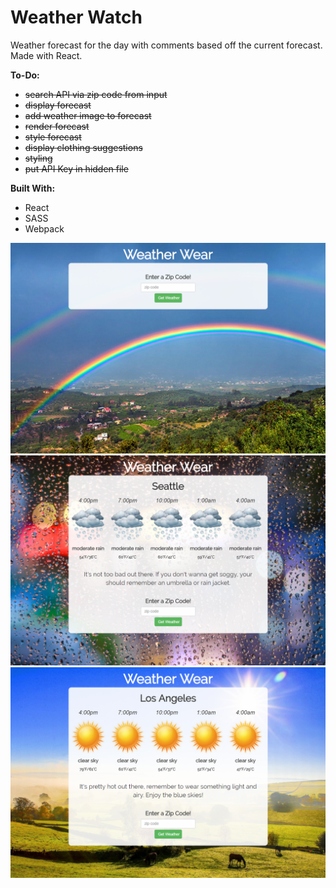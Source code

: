 # Weather Watch

Weather forecast for the day with comments based off the current forecast. Made with React.

__To-Do:__ 
* ~~search API via zip code from input~~
* ~~display forecast~~
* ~~add weather image to forecast~~
* ~~render forecast~~
* ~~style forecast~~
* ~~display clothing suggestions~~
* ~~styling~~
* ~~put API Key in hidden file~~

__Built With:__
* React
* SASS
* Webpack

![Weather Wear](https://github.com/Ziyal/Weather-Watch/blob/master/screenshots/1.png "Weather Wear")
![Weather Wear](https://github.com/Ziyal/Weather-Watch/blob/master/screenshots/2.png "Weather Wear")
![Weather Wear](https://github.com/Ziyal/Weather-Watch/blob/master/screenshots/3.png "Weather Wear")

